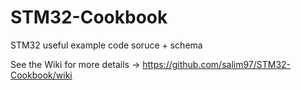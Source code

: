 # STM32-Cookbook

STM32 useful example code soruce + schema

See the Wiki for more details -> https://github.com/salim97/STM32-Cookbook/wiki

